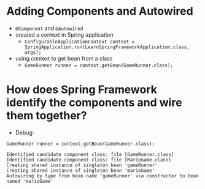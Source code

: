 # Adding Components and Autowired

- `@Component` and `@Autowired`
- created a context in Spring application
  - `ConfigurableApplicationContext context = SpringApplication.run(LearnSpringFrameworkApplication.class, args);`
- using context to get bean from a class
  - `GameRunner runner = context.getBean(GameRunner.class);`

# How does Spring Framework identify the components and wire them together?

- Debug:

```
GameRunner runner = context.getBean(GameRunner.class);

Identified candidate component class: file [GameRunner.class]
Identified candidate component class: file [MarioGame.class]
Creating shared instance of singleton bean 'gameRunner'
Creating shared instance of singleton bean 'marioGame'
Autowiring by type from bean name 'gameRunner' via constructor to bean named 'marioGame'
```